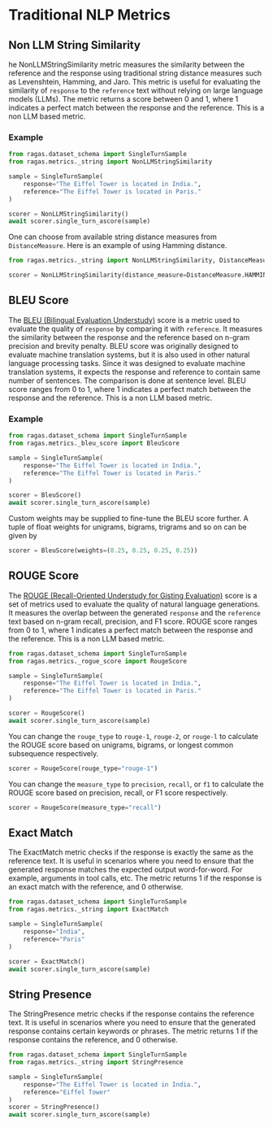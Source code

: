 # Traditional NLP Metrics

## Non LLM String Similarity

he NonLLMStringSimilarity metric measures the similarity between the reference and the response using traditional string distance measures such as Levenshtein, Hamming, and Jaro. This metric is useful for evaluating the similarity of `response` to the `reference` text without relying on large language models (LLMs). The metric returns a score between 0 and 1, where 1 indicates a perfect match between the response and the reference. This is a non LLM based metric.

### Example
```python
from ragas.dataset_schema import SingleTurnSample
from ragas.metrics._string import NonLLMStringSimilarity

sample = SingleTurnSample(
    response="The Eiffel Tower is located in India.",
    reference="The Eiffel Tower is located in Paris."
)

scorer = NonLLMStringSimilarity()
await scorer.single_turn_ascore(sample)
```

One can choose from available string distance measures from `DistanceMeasure`. Here is an example of using Hamming distance.

```python
from ragas.metrics._string import NonLLMStringSimilarity, DistanceMeasure

scorer = NonLLMStringSimilarity(distance_measure=DistanceMeasure.HAMMING)
```


## BLEU Score

The [BLEU (Bilingual Evaluation Understudy)](https://en.wikipedia.org/wiki/BLEU) score is a metric used to evaluate the quality of `response` by comparing it with `reference`. It measures the similarity between the response and the reference based on n-gram precision and brevity penalty. BLEU score was originally designed to evaluate machine translation systems, but it is also used in other natural language processing tasks. Since it was designed to evaluate machine translation systems, it expects the response and reference to contain same number of sentences. The comparison is done at sentence level. BLEU score ranges from 0 to 1, where 1 indicates a perfect match between the response and the reference. This is a non LLM based metric.

### Example
```python
from ragas.dataset_schema import SingleTurnSample
from ragas.metrics._bleu_score import BleuScore

sample = SingleTurnSample(
    response="The Eiffel Tower is located in India.",
    reference="The Eiffel Tower is located in Paris."
)

scorer = BleuScore()
await scorer.single_turn_ascore(sample)
```
Custom weights may be supplied to fine-tune the BLEU score further. A tuple of float weights for unigrams, bigrams, trigrams and so on can be given by

```python
scorer = BleuScore(weights=(0.25, 0.25, 0.25, 0.25))
```



## ROUGE Score

The [ROUGE (Recall-Oriented Understudy for Gisting Evaluation)](https://en.wikipedia.org/wiki/ROUGE_(metric)) score is a set of metrics used to evaluate the quality of natural language generations. It measures the overlap between the generated `response` and the `reference` text based on n-gram recall, precision, and F1 score. ROUGE score ranges from 0 to 1, where 1 indicates a perfect match between the response and the reference. This is a non LLM based metric.

```python
from ragas.dataset_schema import SingleTurnSample
from ragas.metrics._rogue_score import RougeScore

sample = SingleTurnSample(
    response="The Eiffel Tower is located in India.",
    reference="The Eiffel Tower is located in Paris."
)

scorer = RougeScore()
await scorer.single_turn_ascore(sample)
```

You can change the `rouge_type` to `rouge-1`, `rouge-2`, or `rouge-l` to calculate the ROUGE score based on unigrams, bigrams, or longest common subsequence respectively.

```python
scorer = RougeScore(rouge_type="rouge-1")
```

You can change the `measure_type` to `precision`, `recall`, or `f1` to calculate the ROUGE score based on precision, recall, or F1 score respectively.

```python
scorer = RougeScore(measure_type="recall")
```

## Exact Match
The ExactMatch metric checks if the response is exactly the same as the reference text. It is useful in scenarios where you need to ensure that the generated response matches the expected output word-for-word. For example, arguments in tool calls, etc. The metric returns 1 if the response is an exact match with the reference, and 0 otherwise.

```python
from ragas.dataset_schema import SingleTurnSample
from ragas.metrics._string import ExactMatch

sample = SingleTurnSample(
    response="India",
    reference="Paris"
)

scorer = ExactMatch()
await scorer.single_turn_ascore(sample)
```

## String Presence
The StringPresence metric checks if the response contains the reference text. It is useful in scenarios where you need to ensure that the generated response contains certain keywords or phrases. The metric returns 1 if the response contains the reference, and 0 otherwise.

```python
from ragas.dataset_schema import SingleTurnSample
from ragas.metrics._string import StringPresence

sample = SingleTurnSample(
    response="The Eiffel Tower is located in India.",
    reference="Eiffel Tower"
)
scorer = StringPresence()
await scorer.single_turn_ascore(sample)
```
